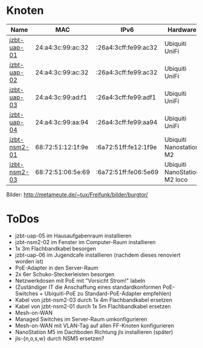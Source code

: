 # Knoten

| Name         | MAC               | IPv6                 | Hardware       |
|--------------|-------------------|----------------------|----------------|
| [jzbt-uap-01](http://jzbt-uap-01.nodes.ffhl/) | 24:a4:3c:99:ac:32 | :26a4:3cff:fe99:ac32 | Ubiquiti UniFi |
| [jzbt-uap-02](http://jzbt-uap-02.nodes.ffhl/) | 24:a4:3c:99:ac:32 | :26a4:3cff:fe99:ac32 | Ubiquiti UniFi |
| [jzbt-uap-03](http://jzbt-uap-03.nodes.ffhl/) | 24:a4:3c:99:ad:f1 | :26a4:3cff:fe99:adf1 | Ubiquiti UniFi |
| [jzbt-uap-04](http://jzbt-uap-04.nodes.ffhl/) | 24:a4:3c:99:aa:94 | :26a4:3cff:fe99:aa94 | Ubiquiti UniFi |
| [jzbt-nsm2-01](http://jzbt-nsm2-01.nodes.ffhl/) | 68:72:51:12:1f:9e | :6a72:51ff:fe12:1f9e | Ubiquiti Nanostation M2 |
| [jzbt-nsm2-03](http://jzbt-nsm2-03.nodes.ffhl/) | 68:72:51:06:5e:69 | :6a72:51ff:fe06:5e69 | Ubiquiti NanoStation M2 loco |

Bilder: http://metameute.de/~tux/Freifunk/bilder/burgtor/

# ToDos

* jzbt-uap-05 im Hausaufgabenraum installieren
* jzbt-nsm2-02 im Fenster im Computer-Raum installieren
 * 1x 3m Flachbandkabel besorgen
* jzbt-uap-06 im Jugendcafe installieren (nachdem dieses renoviert worden ist)
* PoE-Adapter in den Server-Raum
 * 2x 6er Schuko-Steckerleisten besorgen
 * Netzwerkdosen mit PoE mit "Vorsicht Strom!" labeln
 * (Zuständiger IT die Anschaffung eines standardkonformen PoE-Switches + Ubiquiti-PoE zu Standard-PoE-Adapter empfehlen)
 * Kabel von jzbt-nsm2-03 durch 1x 4m Flachbandkabel ersetzen
 * Kabel von jzbt-nsm2-01 durch 1x 5m Flachbandkabel ersetzen
* Mesh-on-WAN
 * Managed Switches im Server-Raum umkonfigurieren
 * Mesh-on-WAN mit VLAN-Tag auf allen FF-Knoten konfigurieren
* NanoStation M5 im Dachboden Richtung jls installieren (später)
 * jls-{n,o,s,w} durch NSM5 ersetzen?